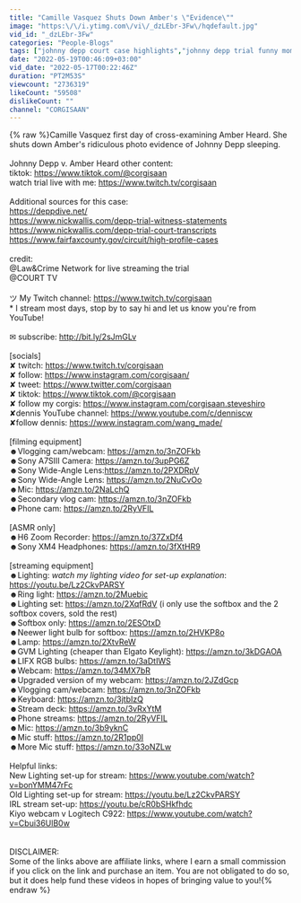 ```yaml
---
title: "Camille Vasquez Shuts Down Amber's \"Evidence\""
image: "https:\/\/i.ytimg.com\/vi\/_dzLEbr-3Fw\/hqdefault.jpg"
vid_id: "_dzLEbr-3Fw"
categories: "People-Blogs"
tags: ["johnny depp court case highlights","johnny depp trial funny moments","johnny depp amber heard explained"]
date: "2022-05-19T00:46:09+03:00"
vid_date: "2022-05-17T00:22:46Z"
duration: "PT2M53S"
viewcount: "2736319"
likeCount: "59508"
dislikeCount: ""
channel: "CORGISAAN"
---
```

{% raw %}Camille Vasquez first day of cross-examining Amber Heard. She shuts down Amber's ridiculous photo evidence of Johnny Depp sleeping. <br /><br />Johnny Depp v. Amber Heard other content:<br />tiktok: <a rel="nofollow" target="blank" href="https://www.tiktok.com/@corgisaan">https://www.tiktok.com/@corgisaan</a><br />watch trial live with me: <a rel="nofollow" target="blank" href="https://www.twitch.tv/corgisaan">https://www.twitch.tv/corgisaan</a><br /><br />Additional sources for this case:<br /><a rel="nofollow" target="blank" href="https://deppdive.net/">https://deppdive.net/</a><br /><a rel="nofollow" target="blank" href="https://www.nickwallis.com/depp-trial-witness-statements">https://www.nickwallis.com/depp-trial-witness-statements</a><br /><a rel="nofollow" target="blank" href="https://www.nickwallis.com/depp-trial-court-transcripts">https://www.nickwallis.com/depp-trial-court-transcripts</a><br /><a rel="nofollow" target="blank" href="https://www.fairfaxcounty.gov/circuit/high-profile-cases">https://www.fairfaxcounty.gov/circuit/high-profile-cases</a><br /><br />credit:  <br />@Law&amp;Crime Network  for live streaming the trial <br /> @COURT TV  <br /><br />ツ My Twitch channel: <a rel="nofollow" target="blank" href="https://www.twitch.tv/corgisaan">https://www.twitch.tv/corgisaan</a><br />* I stream most days, stop by to say hi and let us know you're from YouTube!<br /><br />✉ subscribe: <a rel="nofollow" target="blank" href="http://bit.ly/2sJmGLv">http://bit.ly/2sJmGLv</a><br /><br />[socials]<br />✘ twitch: <a rel="nofollow" target="blank" href="https://www.twitch.tv/corgisaan">https://www.twitch.tv/corgisaan</a><br />✘ follow: <a rel="nofollow" target="blank" href="https://www.instagram.com/corgisaan/">https://www.instagram.com/corgisaan/</a><br />✘ tweet: <a rel="nofollow" target="blank" href="https://www.twitter.com/corgisaan">https://www.twitter.com/corgisaan</a><br />✘ tiktok: <a rel="nofollow" target="blank" href="https://www.tiktok.com/@corgisaan">https://www.tiktok.com/@corgisaan</a><br />✘ follow my corgis: <a rel="nofollow" target="blank" href="https://www.instagram.com/corgisaan.steveshiro">https://www.instagram.com/corgisaan.steveshiro</a><br />✘dennis YouTube channel: <a rel="nofollow" target="blank" href="https://www.youtube.com/c/denniscw">https://www.youtube.com/c/denniscw</a><br />✘follow dennis: <a rel="nofollow" target="blank" href="https://www.instagram.com/wang_made/">https://www.instagram.com/wang_made/</a><br /><br />[filming equipment]<br />☻Vlogging cam/webcam: <a rel="nofollow" target="blank" href="https://amzn.to/3nZOFkb">https://amzn.to/3nZOFkb</a><br />☻Sony A7SIII Camera: <a rel="nofollow" target="blank" href="https://amzn.to/3upPG6Z">https://amzn.to/3upPG6Z</a><br />☻Sony Wide-Angle Lens:<a rel="nofollow" target="blank" href="https://amzn.to/2PXDRpV">https://amzn.to/2PXDRpV</a><br />☻Sony Wide-Angle Lens: <a rel="nofollow" target="blank" href="https://amzn.to/2NuCvOo">https://amzn.to/2NuCvOo</a><br />☻Mic: <a rel="nofollow" target="blank" href="https://amzn.to/2NaLchQ">https://amzn.to/2NaLchQ</a><br />☻Secondary vlog cam: <a rel="nofollow" target="blank" href="https://amzn.to/3nZOFkb">https://amzn.to/3nZOFkb</a><br />☻Phone cam: <a rel="nofollow" target="blank" href="https://amzn.to/2RyVFIL">https://amzn.to/2RyVFIL</a><br /><br />[ASMR only]<br />☻H6 Zoom Recorder: <a rel="nofollow" target="blank" href="https://amzn.to/37ZxDf4">https://amzn.to/37ZxDf4</a><br />☻Sony XM4 Headphones: <a rel="nofollow" target="blank" href="https://amzn.to/3fXtHR9">https://amzn.to/3fXtHR9</a><br /><br />[streaming equipment]<br />☻Lighting: *watch my lighting video for set-up explanation*: <a rel="nofollow" target="blank" href="https://youtu.be/Lz2CkvPARSY">https://youtu.be/Lz2CkvPARSY</a><br />☻Ring light: <a rel="nofollow" target="blank" href="https://amzn.to/2Muebic">https://amzn.to/2Muebic</a> <br />☻Lighting set: <a rel="nofollow" target="blank" href="https://amzn.to/2XqfRdV">https://amzn.to/2XqfRdV</a>  (i only use the softbox and the 2 softbox covers, sold the rest)<br />☻Softbox only: <a rel="nofollow" target="blank" href="https://amzn.to/2ESOtxD">https://amzn.to/2ESOtxD</a><br />☻Neewer light bulb for softbox: <a rel="nofollow" target="blank" href="https://amzn.to/2HVKP8o">https://amzn.to/2HVKP8o</a><br />☻Lamp: <a rel="nofollow" target="blank" href="https://amzn.to/2XtvReW">https://amzn.to/2XtvReW</a><br />☻GVM Lighting (cheaper than Elgato Keylight): <a rel="nofollow" target="blank" href="https://amzn.to/3kDGAOA">https://amzn.to/3kDGAOA</a><br />☻LIFX RGB bulbs: <a rel="nofollow" target="blank" href="https://amzn.to/3aDtIWS">https://amzn.to/3aDtIWS</a><br />☻Webcam: <a rel="nofollow" target="blank" href="https://amzn.to/34MX7bR">https://amzn.to/34MX7bR</a><br />☻Upgraded version of my webcam: <a rel="nofollow" target="blank" href="https://amzn.to/2JZdGcp">https://amzn.to/2JZdGcp</a><br />☻Vlogging cam/webcam: <a rel="nofollow" target="blank" href="https://amzn.to/3nZOFkb">https://amzn.to/3nZOFkb</a><br />☻Keyboard: <a rel="nofollow" target="blank" href="https://amzn.to/3jtbIzQ">https://amzn.to/3jtbIzQ</a><br />☻Stream deck: <a rel="nofollow" target="blank" href="https://amzn.to/3vRxYtM">https://amzn.to/3vRxYtM</a><br />☻Phone streams: <a rel="nofollow" target="blank" href="https://amzn.to/2RyVFIL">https://amzn.to/2RyVFIL</a><br />☻Mic: <a rel="nofollow" target="blank" href="https://amzn.to/3b9yknC">https://amzn.to/3b9yknC</a><br />☻Mic stuff: <a rel="nofollow" target="blank" href="https://amzn.to/2R1pp0I">https://amzn.to/2R1pp0I</a><br />☻More Mic stuff: <a rel="nofollow" target="blank" href="https://amzn.to/33oNZLw">https://amzn.to/33oNZLw</a><br /><br />Helpful links:<br />New Lighting set-up for stream: <a rel="nofollow" target="blank" href="https://www.youtube.com/watch?v=bonYMM47rFc">https://www.youtube.com/watch?v=bonYMM47rFc</a><br />Old Lighting set-up for stream: <a rel="nofollow" target="blank" href="https://youtu.be/Lz2CkvPARSY">https://youtu.be/Lz2CkvPARSY</a><br />IRL stream set-up: <a rel="nofollow" target="blank" href="https://youtu.be/cR0bSHkfhdc">https://youtu.be/cR0bSHkfhdc</a><br />Kiyo webcam v Logitech C922: <a rel="nofollow" target="blank" href="https://www.youtube.com/watch?v=Cbui36UlB0w">https://www.youtube.com/watch?v=Cbui36UlB0w</a><br /><br /><br />DISCLAIMER:<br />Some of the links above are affiliate links, where I earn a small commission if you click on the link and purchase an item. You are not obligated to do so, but it does help fund these videos in hopes of bringing value to you!{% endraw %}

